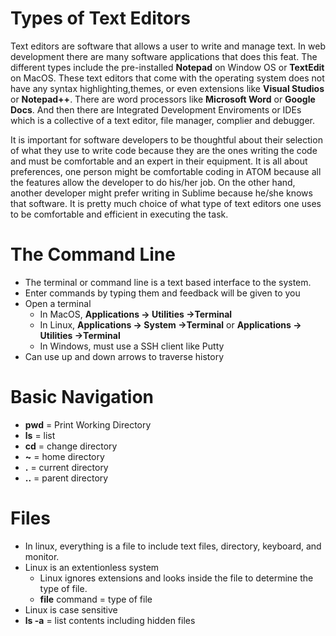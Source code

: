 # Types of Text Editors
  Text editors are software that allows a user to write and manage text. In web development there are many software applications that does this feat. The different types include the pre-installed **Notepad** on Window OS or **TextEdit** on MacOS. These text editors that come with the operating system does not have any syntax highlighting,themes, or even extensions like **Visual Studios** or **Notepad++**. There are word processors like **Microsoft Word** or **Google Docs**. And then there are Integrated Development Enviroments or IDEs which is a collective of a text editor, file manager, complier and debugger. 
  
  It is important for software developers to be thoughtful about their selection of what they use to write code because they are the ones writing the code and must be comfortable and an expert in their equipment. It is all about preferences, one person might be comfortable coding in ATOM because all the features allow the developer to do his/her job. On the other hand, another developer might prefer writing in Sublime because he/she knows that software. It is pretty much choice of what type of text editors one uses to be comfortable and efficient in executing the task.

# The Command Line

- The terminal or command line is a text based interface to the system.
- Enter commands by typing them and feedback will be given to you
- Open a terminal
  - In MacOS, **Applications -> Utilities ->Terminal**
  - In Linux, **Applications -> System ->Terminal** or **Applications -> Utilities ->Terminal**
  - In Windows, must use a SSH client like Putty
- Can use up and down arrows to traverse history
  
# Basic Navigation

- **pwd** = Print Working Directory
- **ls** = list
- **cd** = change directory
- **~** = home directory
- **.** = current directory
- **..** = parent directory

# Files

- In linux, everything is a file to include text files, directory, keyboard, and monitor.
- Linux is an extentionless system
  - Linux ignores extensions and looks inside the file to determine the type of file.
  - **file** command = type of file
- Linux is case sensitive
- **ls -a** = list contents including hidden files
